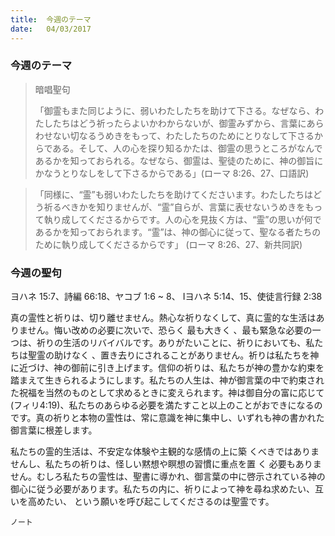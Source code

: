 ```yaml
---
title:  今週のテーマ
date:   04/03/2017
---
```


### 今週のテーマ

> <p>暗唱聖句</p>
> 「御霊もまた同じように、弱いわたしたちを助けて下さる。なぜなら、わたしたちはどう祈ったらよいかわからないが、御霊みずから、言葉にあらわせない切なるうめきをもって、わたしたちのためにとりなして下さるからである。そして、人の心を探り知るかたは、御霊の思うところがなんであるかを知っておられる。なぜなら、御霊は、聖徒のために、神の御旨にかなうとりなしをして下さるからである」(ローマ	8:26、27、口語訳)

> <p></p>
> 「同様に、“霊”も弱いわたしたちを助けてくださいます。わたしたちはどう祈るべきかを知りませんが、“霊”自らが、言葉に表せないうめきをもって執り成してくださるからです。人の心を見抜く方は、“霊”の思いが何であるかを知っておられます。“霊”は、神の御心に従って、聖なる者たちのために執り成してくださるからです」	(ローマ 8:26、27、新共同訳)

### 今週の聖句

ヨハネ 15:7、詩編 66:18、ヤコブ 1:6 ~ 8、	Iヨハネ 5:14、15、使徒言行録 2:38

 真の霊性と祈りは、切り離せません。熱心な祈りなくして、真に霊的な生活はありません。悔い改めの必要に次いで、恐らく 最も大きく 、最も緊急な必要の一つは、祈りの生活のリバイバルです。ありがたいことに、祈りにおいても、私たちは聖霊の助けなく 、置き去りにされることがありません。祈りは私たちを神に近づけ、神の御前に引き上げます。信仰の祈りは、私たちが神の豊かな約束を踏まえて生きられるようにします。私たちの人生は、神が御言葉の中で約束された祝福を当然のものとして求めるときに変えられます。神は御自分の富に応じて(フィリ4:19)、私たちのあらゆる必要を満たすこと以上のことがおできになるのです。真の祈りと本物の霊性は、常に意識を神に集中し、いずれも神の書かれた御言葉に根差します。

 私たちの霊的生活は、不安定な体験や主観的な感情の上に築 くべきではありませんし、私たちの祈りは、怪しい黙想や瞑想の習慣に重点を置 く 必要もありません。むしろ私たちの霊性は、聖書に導かれ、御言葉の中に啓示されている神の御心に従う必要があります。私たちの内に、祈りによって神を尋ね求めたい、互いを高めたい、 という願いを呼び起こしてくださるのは聖霊です。

`ノート`
